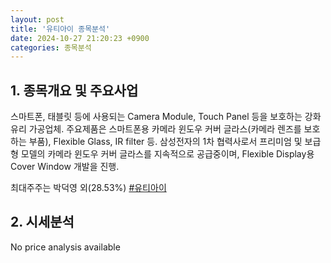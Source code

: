 ```yaml
---
layout: post
title: '유티아이 종목분석'
date: 2024-10-27 21:20:23 +0900
categories: 종목분석
---
```


## 1. 종목개요 및 주요사업

스마트폰, 태블릿 등에 사용되는 Camera Module, Touch Panel 등을 보호하는 강화유리 가공업체. 주요제품은 스마트폰용 카메라 윈도우 커버 글라스(카메라 렌즈를 보호하는 부품), Flexible Glass, IR filter 등. 삼성전자의 1차 협력사로서 프리미엄 및 보급형 모델의 카메라 윈도우 커버 글라스를 지속적으로 공급중이며, Flexible Display용 Cover Window 개발을 진행.

최대주주는 박덕영 외(28.53%)
[#유티아이](#)

## 2. 시세분석

No price analysis available
